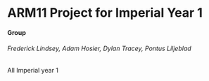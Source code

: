 # ARM11 Project for Imperial Year 1

#### Group

###### Frederick Lindsey, Adam Hosier, Dylan Tracey, Pontus Liljeblad

All Imperial year 1
